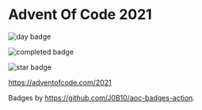 # Advent Of Code 2021

![day badge](https://img.shields.io/badge/day%20📅-19-blue?style=for-the-badge)

![completed badge](https://img.shields.io/badge/days%20completed-15-red?style=for-the-badge)

![star badge](https://img.shields.io/badge/stars%20⭐-31-yellow?style=for-the-badge)

<https://adventofcode.com/2021>

Badges by <https://github.com/J0B10/aoc-badges-action>.
